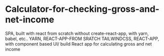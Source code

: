 # Calculator-for-checking-gross-and-net-income
SPA, built with react from scratch without create-react-app, with yarn, babel, etc..
YARN, REACT-APP-FROM SRATCH TAILWINDCSS, REACT-APP, with component based UI/ build React app for calculating gross and net income
